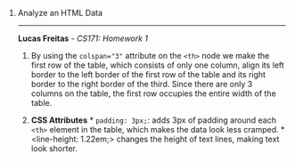 1. Analyze an HTML Data <table>
---

**Lucas Freitas** - *CS171: Homework 1*

  1. By using the <code>colspan="3"</code> attribute on the <code>&lt;th&gt;</code> node we make the first row of the table, which consists of only one column, align its left border to the left border of the first row of the table and its right border to the right border of the third. Since there are only 3 columns on the table, the first row occupies the entire width of the table.

  2. **CSS Attributes**
  	* <code>padding: 3px;</code>: adds 3px of padding around each <code>&lt;th&gt;</code> element in the table, which makes the data look less cramped.
  	* <line-height: 1.22em;></code> changes the height of text lines, making text look shorter.